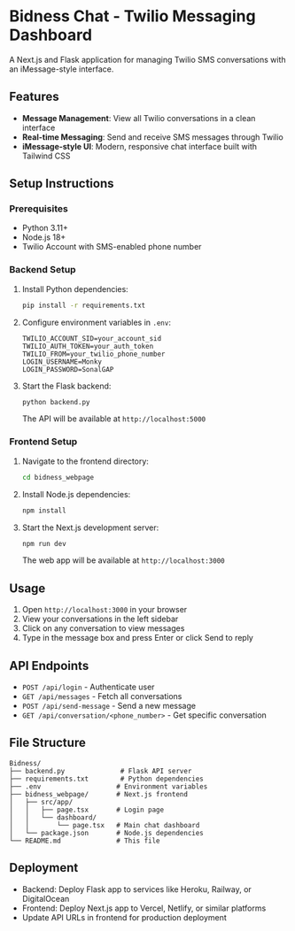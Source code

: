 # Bidness Chat - Twilio Messaging Dashboard

A Next.js and Flask application for managing Twilio SMS conversations with an iMessage-style interface.

## Features

- **Message Management**: View all Twilio conversations in a clean interface
- **Real-time Messaging**: Send and receive SMS messages through Twilio
- **iMessage-style UI**: Modern, responsive chat interface built with Tailwind CSS

## Setup Instructions

### Prerequisites
- Python 3.11+
- Node.js 18+
- Twilio Account with SMS-enabled phone number

### Backend Setup
1. Install Python dependencies:
   ```bash
   pip install -r requirements.txt
   ```

2. Configure environment variables in `.env`:
   ```
   TWILIO_ACCOUNT_SID=your_account_sid
   TWILIO_AUTH_TOKEN=your_auth_token
   TWILIO_FROM=your_twilio_phone_number
   LOGIN_USERNAME=Monky
   LOGIN_PASSWORD=SonalGAP
   ```

3. Start the Flask backend:
   ```bash
   python backend.py
   ```
   The API will be available at `http://localhost:5000`

### Frontend Setup
1. Navigate to the frontend directory:
   ```bash
   cd bidness_webpage
   ```

2. Install Node.js dependencies:
   ```bash
   npm install
   ```

3. Start the Next.js development server:
   ```bash
   npm run dev
   ```
   The web app will be available at `http://localhost:3000`

## Usage

1. Open `http://localhost:3000` in your browser
3. View your conversations in the left sidebar
4. Click on any conversation to view messages
5. Type in the message box and press Enter or click Send to reply

## API Endpoints

- `POST /api/login` - Authenticate user
- `GET /api/messages` - Fetch all conversations
- `POST /api/send-message` - Send a new message
- `GET /api/conversation/<phone_number>` - Get specific conversation

## File Structure

```
Bidness/
├── backend.py              # Flask API server
├── requirements.txt        # Python dependencies
├── .env                   # Environment variables
├── bidness_webpage/       # Next.js frontend
│   ├── src/app/
│   │   ├── page.tsx       # Login page
│   │   └── dashboard/
│   │       └── page.tsx   # Main chat dashboard
│   └── package.json       # Node.js dependencies
└── README.md              # This file
```

## Deployment

- Backend: Deploy Flask app to services like Heroku, Railway, or DigitalOcean
- Frontend: Deploy Next.js app to Vercel, Netlify, or similar platforms
- Update API URLs in frontend for production deployment
